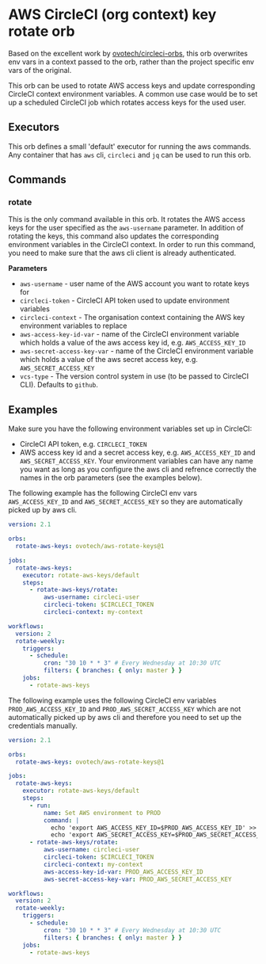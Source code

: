 # AWS CircleCI (org context) key rotate orb

Based on the excellent work by [ovotech/circleci-orbs](https://github.com/ovotech/circleci-orbs/tree/master/aws-rotate-keys), this orb overwrites env vars in a context passed to the orb, rather than the project specific env vars of the original.

This orb can be used to rotate AWS access keys and update corresponding CircleCI context environment variables. A common use case would be to set up a scheduled CircleCI job which rotates access keys for the used user.

## Executors
This orb defines a small 'default' executor for running the aws commands. Any container that has `aws` cli, `circleci` and `jq` can be used to run this orb.

## Commands
### rotate
This is the only command available in this orb. It rotates the AWS access keys for the user specified as the `aws-username` parameter. In addition of rotating the keys, this command also updates the corresponding environment variables in the CircleCI context. In order to run this command, you need to make sure that the aws cli client is already authenticated.

**Parameters**
- `aws-username` - user name of the AWS account you want to rotate keys for
- `circleci-token` - CircleCI API token used to update environment variables
- `circleci-context` - The organisation context containing the AWS key environment variables to replace
- `aws-access-key-id-var` - name of the CircleCI environment variable which holds a value of the aws access key id, e.g. `AWS_ACCESS_KEY_ID`
- `aws-secret-access-key-var` - name of the CircleCI environment variable which holds a value of the aws secret access key, e.g. `AWS_SECRET_ACCESS_KEY`
- `vcs-type` - The version control system in use (to be passed to CircleCI CLI). Defaults to `github`.

## Examples
Make sure you have the following environment variables set up in CircleCI:
- CircleCI API token, e.g. `CIRCLECI_TOKEN`
- AWS access key id and a secret access key, e.g. `AWS_ACCESS_KEY_ID` and `AWS_SECRET_ACCESS_KEY`. Your environment variables can have any name you want as long as you configure the aws cli and refrence correctly the names in the orb parameters (see the examples below).

The following example has the following CircleCI env vars `AWS_ACCESS_KEY_ID` and `AWS_SECRET_ACCESS_KEY` so they are automatically picked up by aws cli.

```yaml
version: 2.1

orbs:
  rotate-aws-keys: ovotech/aws-rotate-keys@1

jobs:
  rotate-aws-keys:
    executor: rotate-aws-keys/default
    steps:
      - rotate-aws-keys/rotate:
          aws-username: circleci-user
          circleci-token: $CIRCLECI_TOKEN
          circleci-context: my-context

workflows:
  version: 2
  rotate-weekly:
    triggers:
      - schedule:
          cron: "30 10 * * 3" # Every Wednesday at 10:30 UTC
          filters: { branches: { only: master } }
    jobs:
      - rotate-aws-keys
```

The following example uses the following CircleCI env variables `PROD_AWS_ACCESS_KEY_ID` and `PROD_AWS_SECRET_ACCESS_KEY` which are not automatically picked up by aws cli and therefore you need to set up the credentials manually.

```yaml
version: 2.1

orbs:
  rotate-aws-keys: ovotech/aws-rotate-keys@1

jobs:
  rotate-aws-keys:
    executor: rotate-aws-keys/default
    steps:
      - run:
          name: Set AWS environment to PROD
          command: |
            echo 'export AWS_ACCESS_KEY_ID=$PROD_AWS_ACCESS_KEY_ID' >> $BASH_ENV
            echo 'export AWS_SECRET_ACCESS_KEY=$PROD_AWS_SECRET_ACCESS_KEY' >> $BASH_ENV
      - rotate-aws-keys/rotate:
          aws-username: circleci-user
          circleci-token: $CIRCLECI_TOKEN
          circleci-context: my-context
          aws-access-key-id-var: PROD_AWS_ACCESS_KEY_ID
          aws-secret-access-key-var: PROD_AWS_SECRET_ACCESS_KEY

workflows:
  version: 2
  rotate-weekly:
    triggers:
      - schedule:
          cron: "30 10 * * 3" # Every Wednesday at 10:30 UTC
          filters: { branches: { only: master } }
    jobs:
      - rotate-aws-keys
```
